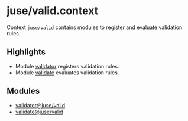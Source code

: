 # juse/valid.context

Context `juse/valid` contains modules to register and evaluate validation rules.

## Highlights

* Module [validator] registers validation rules.
* Module [validate] evaluates validation rules.

## Modules

* [validator@juse/valid][validator]
* [validate@juse/valid][validate]

[validator]:	../juse/valid/validator
[validate]:		../juse/valid/validate
